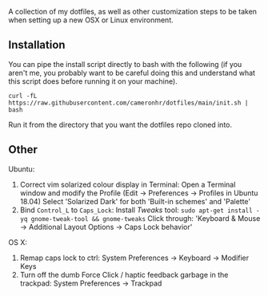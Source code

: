 A collection of my dotfiles, as well as other customization steps to be taken when setting up a new OSX or Linux environment.

## Installation

You can pipe the install script directly to bash with the following (if you aren't me, you probably want to be careful doing this and understand what this script does before running it on your machine).

`curl -fL https://raw.githubusercontent.com/cameronhr/dotfiles/main/init.sh | bash`

Run it from the directory that you want the dotfiles repo cloned into.

## Other

Ubuntu:

1. Correct vim solarized colour display in Terminal:
    Open a Terminal window and modify the Profile (Edit -> Preferences -> Profiles in Ubuntu 18.04)
    Select 'Solarized Dark' for both 'Built-in schemes' and 'Palette'
2. Bind `Control_L` to `Caps_Lock`:
    Install _Tweaks_ tool: `sudo apt-get install -yq gnome-tweak-tool && gnome-tweaks`
    Click through: 'Keyboard & Mouse -> Additional Layout Options -> Caps Lock behavior'

OS X:

1. Remap caps lock to ctrl: System Preferences -> Keyboard -> Modifier Keys
2. Turn off the dumb Force Click / haptic feedback garbage in the trackpad: System Preferences -> Trackpad
